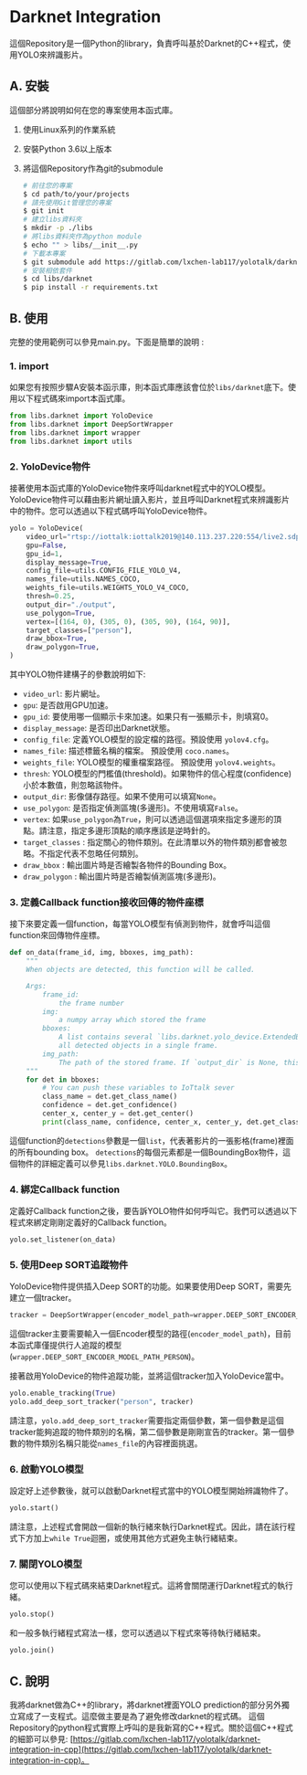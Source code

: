 # Darknet Integration

這個Repository是一個Python的library，負責呼叫基於Darknet的C++程式，使用YOLO來辨識影片。

## A. 安裝

這個部分將說明如何在您的專案使用本函式庫。

1. 使用Linux系列的作業系統
2. 安裝Python 3.6以上版本
3. 將這個Repository作為git的submodule

    ```bash
    # 前往您的專案
    $ cd path/to/your/projects
    # 請先使用Git管理您的專案
    $ git init
    # 建立libs資料夾
    $ mkdir -p ./libs
    # 將libs資料夾作為python module
    $ echo "" > libs/__init__.py
    # 下載本專案
    $ git submodule add https://gitlab.com/lxchen-lab117/yolotalk/darknet-integration.git libs/darknet
    # 安裝相依套件
    $ cd libs/darknet
    $ pip install -r requirements.txt
    ```

## B. 使用
    
完整的使用範例可以參見main.py。下面是簡單的說明 :

### 1. import

如果您有按照步驟A安裝本函示庫，則本函式庫應該會位於`libs/darknet`底下。使用以下程式碼來import本函式庫。

```python
from libs.darknet import YoloDevice
from libs.darknet import DeepSortWrapper
from libs.darknet import wrapper
from libs.darknet import utils
``` 

### 2. YoloDevice物件

接著使用本函式庫的YoloDevice物件來呼叫darknet程式中的YOLO模型。
YoloDevice物件可以藉由影片網址讀入影片，並且呼叫Darknet程式來辨識影片中的物件。您可以透過以下程式碼呼叫YoloDevice物件。

```python
yolo = YoloDevice(
    video_url="rtsp://iottalk:iottalk2019@140.113.237.220:554/live2.sdp",
    gpu=False,
    gpu_id=1,
    display_message=True,
    config_file=utils.CONFIG_FILE_YOLO_V4,
    names_file=utils.NAMES_COCO,
    weights_file=utils.WEIGHTS_YOLO_V4_COCO,
    thresh=0.25,
    output_dir="./output",
    use_polygon=True,
    vertex=[(164, 0), (305, 0), (305, 90), (164, 90)],
    target_classes=["person"],
    draw_bbox=True,
    draw_polygon=True,
)
```

其中YOLO物件建構子的參數說明如下:

- `video_url`: 影片網址。
- `gpu`: 是否啟用GPU加速。
- `gpu_id`: 要使用哪一個顯示卡來加速。如果只有一張顯示卡，則填寫0。
- `display_message`: 是否印出Darknet狀態。
- `config_file`: 定義YOLO模型的設定檔的路徑。預設使用 `yolov4.cfg`。
- `names_file`: 描述標籤名稱的檔案。 預設使用 `coco.names`。
- `weights_file`: YOLO模型的權重檔案路徑。 預設使用 `yolov4.weights`。
- `thresh`: YOLO模型的門檻值(threshold)。如果物件的信心程度(confidence)小於本數值，則忽略該物件。
- `output_dir`: 影像儲存路徑。如果不使用可以填寫`None`。
- `use_polygon`: 是否指定偵測區塊(多邊形)。不使用填寫`False`。
- `vertex`: 如果`use_polygon`為`True`，則可以透過這個選項來指定多邊形的頂點。請注意，指定多邊形頂點的順序應該是逆時針的。
- `target_classes` : 指定關心的物件類別。在此清單以外的物件類別都會被忽略。不指定代表不忽略任何類別。
- `draw_bbox` : 輸出圖片時是否繪製各物件的Bounding Box。
- `draw_polygon` : 輸出圖片時是否繪製偵測區塊(多邊形)。

### 3. 定義Callback function接收回傳的物件座標

接下來要定義一個function，每當YOLO模型有偵測到物件，就會呼叫這個function來回傳物件座標。

```python
def on_data(frame_id, img, bboxes, img_path):
    """
    When objects are detected, this function will be called.

    Args:
        frame_id:
            the frame number
        img:
            a numpy array which stored the frame
        bboxes:
            A list contains several `libs.darknet.yolo_device.ExtendedBoundingBox` object. The list contains
            all detected objects in a single frame.
        img_path:
            The path of the stored frame. If `output_dir` is None, this parameter will be None too.
    """
    for det in bboxes:
        # You can push these variables to IoTtalk sever
        class_name = det.get_class_name()
        confidence = det.get_confidence()
        center_x, center_y = det.get_center()
        print(class_name, confidence, center_x, center_y, det.get_class_id(), det.get_obj_id())
```

這個function的`detections`參數是一個`list`，代表著影片的一張影格(frame)裡面的所有bounding box。
`detections`的每個元素都是一個BoundingBox物件，這個物件的詳細定義可以參見`libs.darknet.YOLO.BoundingBox`。

### 4. 綁定Callback function

定義好Callback function之後，要告訴YOLO物件如何呼叫它。我們可以透過以下程式來綁定剛剛定義好的Callback function。

```python
yolo.set_listener(on_data)
```

### 5. 使用Deep SORT追蹤物件

YoloDevice物件提供插入Deep SORT的功能。如果要使用Deep SORT，需要先建立一個tracker。

```python
tracker = DeepSortWrapper(encoder_model_path=wrapper.DEEP_SORT_ENCODER_MODEL_PATH_PERSON)
```

這個tracker主要需要輸入一個Encoder模型的路徑(`encoder_model_path`)，目前本函式庫僅提供行人追蹤的模型(`wrapper.DEEP_SORT_ENCODER_MODEL_PATH_PERSON`)。

接著啟用YoloDevice的物件追蹤功能，並將這個tracker加入YoloDevice當中。

```python
yolo.enable_tracking(True)
yolo.add_deep_sort_tracker("person", tracker)
```

請注意，`yolo.add_deep_sort_tracker`需要指定兩個參數，第一個參數是這個tracker能夠追蹤的物件類別的名稱，第二個參數是剛剛宣告的tracker。第一個參數的物件類別名稱只能從`names_file`的內容裡面挑選。

### 6. 啟動YOLO模型

設定好上述參數後，就可以啟動Darknet程式當中的YOLO模型開始辨識物件了。

```python
yolo.start()
```

請注意，上述程式會開啟一個新的執行緒來執行Darknet程式。因此，請在該行程式下方加上`while True`迴圈，或使用其他方式避免主執行緒結束。

### 7. 關閉YOLO模型

您可以使用以下程式碼來結束Darknet程式。這將會關閉運行Darknet程式的執行緒。

```python
yolo.stop()
```

和一般多執行緒程式寫法一樣，您可以透過以下程式來等待執行緒結束。

```python
yolo.join()
```

## C. 說明

我將darknet做為C++的library，將darknet裡面YOLO prediction的部分另外獨立寫成了一支程式。這麼做主要是為了避免修改darknet的程式碼。
這個Repository的python程式實際上呼叫的是我新寫的C++程式。關於這個C++程式的細節可以參見: [https://gitlab.com/lxchen-lab117/yolotalk/darknet-integration-in-cpp](https://gitlab.com/lxchen-lab117/yolotalk/darknet-integration-in-cpp)。
